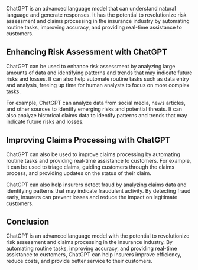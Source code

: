 
ChatGPT is an advanced language model that can understand natural language and generate responses. It has the potential to revolutionize risk assessment and claims processing in the insurance industry by automating routine tasks, improving accuracy, and providing real-time assistance to customers.

Enhancing Risk Assessment with ChatGPT
--------------------------------------

ChatGPT can be used to enhance risk assessment by analyzing large amounts of data and identifying patterns and trends that may indicate future risks and losses. It can also help automate routine tasks such as data entry and analysis, freeing up time for human analysts to focus on more complex tasks.

For example, ChatGPT can analyze data from social media, news articles, and other sources to identify emerging risks and potential threats. It can also analyze historical claims data to identify patterns and trends that may indicate future risks and losses.

Improving Claims Processing with ChatGPT
----------------------------------------

ChatGPT can also be used to improve claims processing by automating routine tasks and providing real-time assistance to customers. For example, it can be used to triage claims, guiding customers through the claims process, and providing updates on the status of their claim.

ChatGPT can also help insurers detect fraud by analyzing claims data and identifying patterns that may indicate fraudulent activity. By detecting fraud early, insurers can prevent losses and reduce the impact on legitimate customers.

Conclusion
----------

ChatGPT is an advanced language model with the potential to revolutionize risk assessment and claims processing in the insurance industry. By automating routine tasks, improving accuracy, and providing real-time assistance to customers, ChatGPT can help insurers improve efficiency, reduce costs, and provide better service to their customers.

